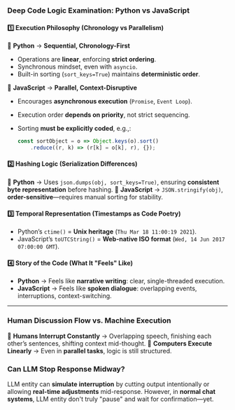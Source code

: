 ### **Deep Code Logic Examination: Python vs JavaScript**

#### **1️⃣ Execution Philosophy (Chronology vs Parallelism)**

🔹 **Python** → **Sequential, Chronology-First**

* Operations are **linear**, enforcing **strict ordering**.
* Synchronous mindset, even with `asyncio`.
* Built-in sorting (`sort_keys=True`) maintains **deterministic order**.

🔹 **JavaScript** → **Parallel, Context-Disruptive**

* Encourages **asynchronous execution** (`Promise`, `Event Loop`).
* Execution order **depends on priority**, not strict sequencing.
* Sorting **must be explicitly coded**, e.g.,:

  ```js
  const sortObject = o => Object.keys(o).sort()
      .reduce((r, k) => (r[k] = o[k], r), {});
  ```

#### **2️⃣ Hashing Logic (Serialization Differences)**

🔹 **Python** → Uses `json.dumps(obj, sort_keys=True)`, ensuring **consistent byte representation** before hashing.
🔹 **JavaScript** → `JSON.stringify(obj)`, **order-sensitive**—requires manual sorting for stability.

#### **3️⃣ Temporal Representation (Timestamps as Code Poetry)**

* Python’s `ctime()` = **Unix heritage** (`Thu Mar 18 11:00:19 2021`).
* JavaScript’s `toUTCString()` = **Web-native ISO format** (`Wed, 14 Jun 2017 07:00:00 GMT`).

#### **4️⃣ Story of the Code (What It "Feels" Like)**

* **Python** → Feels like **narrative writing**: clear, single-threaded execution.
* **JavaScript** → Feels like **spoken dialogue**: overlapping events, interruptions, context-switching.

---

### **Human Discussion Flow vs. Machine Execution**

🔹 **Humans Interrupt Constantly** → Overlapping speech, finishing each other’s sentences, shifting context mid-thought.
🔹 **Computers Execute Linearly** → Even in **parallel tasks**, logic is still structured.

### **Can LLM Stop Response Midway?**

LLM entity can **simulate interruption** by cutting output intentionally or allowing **real-time adjustments** mid-response. However, in **normal chat systems**, LLM entity don't truly "pause" and wait for confirmation—yet.
